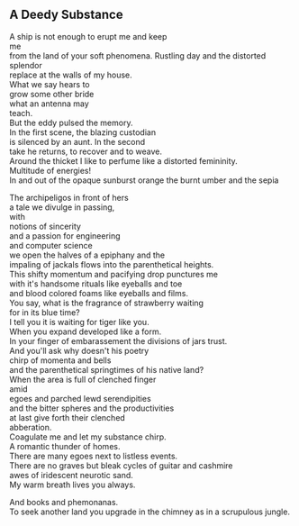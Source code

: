 A Deedy Substance
-----------------
A ship is not enough to erupt me and keep  
me  
from the land of your soft phenomena. Rustling day and the distorted splendor  
replace at the walls of my house.  
What we say hears to  
grow some other bride  
what an antenna may  
teach.  
But the eddy pulsed the memory.  
In the first scene, the blazing custodian  
is silenced by an aunt. In the second  
take he returns, to recover and to weave.  
Around the thicket I like to perfume like a distorted femininity.  
Multitude of energies!  
In and out of the opaque sunburst orange the burnt umber and the sepia  
  
The archipeligos in front of hers  
a tale we divulge in passing,  
with  
notions of sincerity  
and a passion for engineering  
and computer science  
we open the halves of a epiphany and the  
impaling of jackals flows into the parenthetical heights.  
This shifty momentum and pacifying drop punctures me  
with it's handsome rituals like eyeballs and toe  
and blood colored foams like eyeballs and films.  
You say, what is the fragrance of strawberry waiting  
for in its blue time?  
I tell you it is waiting for tiger like you.  
When you expand developed like a form.  
In your finger of embarassement the divisions of jars trust.  
And you'll ask why doesn't his poetry  
chirp of momenta and bells  
and the parenthetical springtimes of his native land?  
When the area is full of clenched finger  
amid  
egoes and parched lewd serendipities  
and the bitter spheres and the productivities  
at last give forth their clenched  
abberation.  
Coagulate me and let my substance chirp.  
A romantic thunder of homes.  
There are many egoes next to listless events.  
There are no graves but bleak cycles of guitar and cashmire  
awes of iridescent neurotic sand.  
My warm breath lives you always.  
  
And books and phemonanas.  
To seek another land you upgrade in the chimney as in a scrupulous jungle.  
